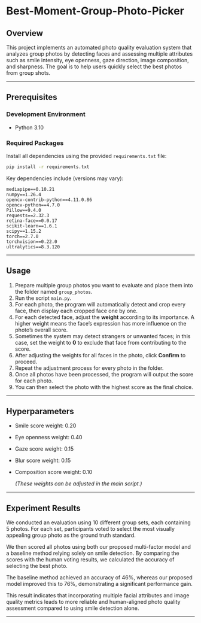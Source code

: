 # Best-Moment-Group-Photo-Picker

## Overview

This project implements an automated photo quality evaluation system that analyzes group photos by detecting faces and assessing multiple attributes such as smile intensity, eye openness, gaze direction, image composition, and sharpness. The goal is to help users quickly select the best photos from group shots.

---

## Prerequisites

### Development Environment

* Python 3.10

### Required Packages

Install all dependencies using the provided `requirements.txt` file:

```bash
pip install -r requirements.txt
```

Key dependencies include (versions may vary):

```
mediapipe==0.10.21
numpy==1.26.4
opencv-contrib-python==4.11.0.86
opencv-python==4.7.0
Pillow==9.4.0
requests==2.32.3
retina-face==0.0.17
scikit-learn==1.6.1
scipy==1.15.2
torch==2.7.0
torchvision==0.22.0
ultralytics==8.3.120
```

---

## Usage

1. Prepare multiple group photos you want to evaluate and place them into the folder named `group_photos`.
2. Run the script `main.py`.
3. For each photo, the program will automatically detect and crop every face, then display each cropped face one by one.
4. For each detected face, adjust the **weight** according to its importance. A higher weight means the face’s expression has more influence on the photo’s overall score.
5. Sometimes the system may detect strangers or unwanted faces; in this case, set the weight to **0** to exclude that face from contributing to the score.
6. After adjusting the weights for all faces in the photo, click **Confirm** to proceed.
7. Repeat the adjustment process for every photo in the folder.
8. Once all photos have been processed, the program will output the score for each photo.
9. You can then select the photo with the highest score as the final choice.

---

## Hyperparameters

* Smile score weight: 0.20
* Eye openness weight: 0.40
* Gaze score weight: 0.15
* Blur score weight: 0.15
* Composition score weight: 0.10

  *(These weights can be adjusted in the main script.)*

---

## Experiment Results

We conducted an evaluation using 10 different group sets, each containing 5 photos. For each set, participants voted to select the most visually appealing group photo as the ground truth standard.

We then scored all photos using both our proposed multi-factor model and a baseline method relying solely on smile detection. By comparing the scores with the human voting results, we calculated the accuracy of selecting the best photo.

The baseline method achieved an accuracy of 46%, whereas our proposed model improved this to 76%, demonstrating a significant performance gain.

This result indicates that incorporating multiple facial attributes and image quality metrics leads to more reliable and human-aligned photo quality assessment compared to using smile detection alone.

---
